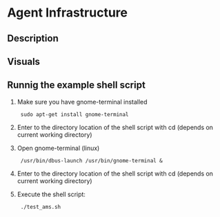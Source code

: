 # Agent Infrastructure

## Description

## Visuals

## Runnig the example shell script

1. Make sure you have gnome-terminal installed

        sudo apt-get install gnome-terminal

2. Enter to the directory location of the shell script with cd (depends on current working directory)

3. Open gnome-terminal (linux)

        /usr/bin/dbus-launch /usr/bin/gnome-terminal &

3. Enter to the directory location of the shell script with cd (depends on current working directory)

4. Execute the shell script:

        ./test_ams.sh

